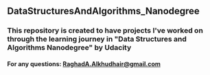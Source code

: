 ## DataStructuresAndAlgorithms_Nanodegree

### This repository is created to have projects I've worked on through the learning journey in "Data Structures and Algorithms Nanodegree" by Udacity

#### For any questions: RaghadA.Alkhudhair@gmail.com
